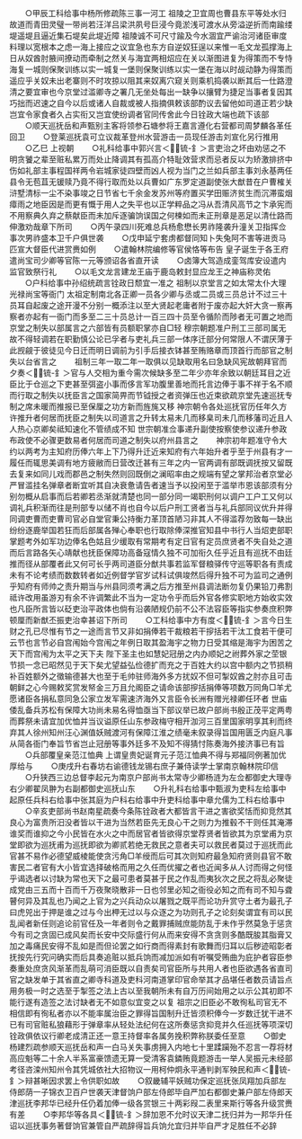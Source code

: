 <!-- { "loadSidebar": true } -->
　　○甲辰工科给事中杨所修疏陈三事一河工  祖陵之卫宜周也曹县东平等处水归故道而青田灵璧一带尚若汪洋吕梁洪夙号巨浸今竟淤浅可渡水从旁溢逆折而南踰缕堤遥堤且逼近集石堤矣此堤近障  祖陵诚不可尺寸踰及今水涸宜严谕治河诸臣审度料理以宽根本之虑一海上接应之议宜急也东方自逆奴狂逞以来惟一毛文龙孤撑海上日从奴酋肘腋间撩动而牵制之然关与海宜两相炤应在关以渐图进复为得策而不专恃海复一城则保聚训练以实一城复一堡则保聚训练以实一堡在海以时觇动静为得策而遥应乎关奴未出老寨则不时攻掠以阻其来奴离穴窥关则乘机捣袭以断其后一仕路澄清之要宜审也今京堂过滥卿寺之署几无坐处每出一缺争以攘臂为捷足当事者复因其巧拙而迟速之自今以后或诸人自裁或被人指摘俱敕该部酌议去留他如司道正若少缺岂宜令家食者久占实衔又岂宜使纷调者官同传舍此今日铨政大端也疏下该部
　　○顺天巡抚岳和声甄别主客将领参石塘参将王嘉言遵化右营都司周梦麟各革任回卫
　　○登莱巡抚袁可立议裁革登州水营游击一员现任游击刘宣化另行推用
　　○乙巳  上视朝
　　○礼科给事中郭兴言＜锍-釒＞言吏治之坏由劝惩之不明贪饕之辈至赃私累万而处止降调其有孤高介特耻效营求而忌者反以为矫激排挤中伤如礼部主事程国祥两令岩城家徒四壁而凶人视为当门之兰如兵部主事刘永基两任县令无苞苴无锾赎乃竟不得行取而处以兵曹如广东罗定道副使张大猷昔在户曹榷关浒墅清标一尘不染事竣之日节省七千余金发苏州等府置买学田赈济贫生而沉滞蛮烟瘴雨之地臣因是而更有慨于用人之失平也以正学粹品之冯从吾清风高节之卞承宪而不用察典久弃之蔡献臣而未加斥逐骗饷误国之何楝如而未正刑章是恶足以清仕路而伸激劝哉章下所司
　　○丙午录四川死难总兵杨愈懋长男祚隆袭升潼关卫指挥佥事次男祚盛本卫千户俱世袭
　　○戊申延宁套虏都督同知卜失兔阿不害等进贡马匹宣大督臣代进赏赉如例
　　○遣翰林院编修等官侯恪等布告  皇子诞生于各王府遣尚宝司少卿等官陈一元等颁诏各省直开读
　　○卤簿大驾造成銮驾库安设遣内监官致祭行礼
　　○以毛文龙言建龙王庙于鹿岛敕封显应龙王之神庙称灵佑
　　○户科给事中孙绍统疏言铨政日颓宜一准之  祖制以京堂言之如太常太仆大理光禄尚宝等衙门  太祖定制南北各正卿一员各少卿与丞或二员或三员总计不过三十员耳自起废之途开漫不分别一概添注以至大贤起老庸者附于废亦起大奸大贪一察再察者亦起有一衙门而多至二三十员总计一百三四十员至令循阶而陟者无可置之地而京堂之制失以部属言之六部皆有员额职掌亦自□轻  穆宗朝题准户刑工三部司属无故不得轻调若在职勤慎公论已孚者与吏礼兵三部一体序迁部分何常限人不谓厌薄于此觊觎于彼徒见今日迁而明日调前为引手后接衣钵甚至贿赂章而顶首行而部官之制失以台省言之
　　祖制三年一取二年一取俱以见缺取用名曰急缺风宪故朝拜官而夕奏＜锍-釒＞官与人交相为重今需次候缺多至二年少亦年余致以朝廷耳目之近臣比于仓巡之下吏甚至弭盗小事而侈言军功腹里善地而托言边俸于事不祥于名不顺而行取之制失以抚臣言之国家简畀而节钺授之者资弹压也近束欲疏京堂先速巡抚专制之席未暖而推报已至保厘之功方新而旌旄又移  神宗朝令各处巡抚官历任年久方许推升者何居而抚臣之制失以司道言之升转太易未几而移臬司未几而移藩司近且人人热心京卿矣祗知速化不管绩成不知  世宗朝准佥事递升副使按察使参议递升参政布政使不必骤更数易者何居而司道之制失以府州县言之
　　神宗初年题准守令大约以两考为主知府历俸六年上下乃得升迁近来知府有六年始升者乎至于州县有才一履任而辄思美调有地方疲敝而日营改迁甚有三年之内一官两调有部既调抚按又留既去复来如同儿戏而郡邑之制失然则回既倒之澜昭率由之规端有望之掌邦治者京堂必严冒滥挂名弹章者断宜听其自决衰惫请告者速当予以投闲至于滥举市恩该部须有分别勿概从启事而后若卿若丞渐就清楚也同一部分同一竭职刑何以调户工户工又何以调礼兵积渐而往是刑部专以储不肖也自今以后户刑工贤者当与礼兵部同议优升并得同调吏曹而吏曹司官必自堂官秉公持衡力革顶首陋习非其人不得滥荐勿致每一缺出纷纷逐鹿举国若狂而后部属各殚心奉职也行取除俸深推官知县中书行人当炤吏部职掌题考外如军功边俸名色姑且少缓取有常期考有定日官有定员庶贤者不失自处之道而后言路各矢心靖献也抚臣保障功高备寇情久独不可加衔久任乎近且有巡抚不由廷推而径从部覆者此又何可长乎两司道臣分猷共事若监军督粮驿传守巡等职各有责成未有不论考绩而数数转者如近例督学官岁试科试俱竣然后得升独不可为监司之通例乎知府有师帅之责升期当与州县同须考满之后方推至州县调法断勿复仍果铅刀弗割祗许改用虽游刃有余不许调繁此不当为一定功令乎而后外官各修实职地方始收实效也凡臣所言皆以砭吏治平政体也倘有沿袭陋规仍前不公不法容臣等指实参奏庶积弊顿厘而新猷丕振吏治幸甚诏下所司
　　○工科给事中方有度＜锍-釒＞言今日生财之孔已尽惟有节之一途而言节又非如捐俸若干裁粮若干摉括若干汰工食若干便可云节也言节必自宫闱始今宫闱之年例日取其盈海宇之物力日受其缩是海宇为困苦之天下而宫闱为太平之天下夫  陛下圣主也如慧妃冠册之内办顺妃之祔葬外家之茔银节损一念已昭然见于天下矣尤望益弘俭德扩而充之于百姓大约以宫中额内之节损稍补百姓额外之徵输德甚大也至于毛帅驻师海外多方扰奴不但可掣奴酋之肘亦且可击朝鲜之心今赐敕奖赏发帑金三万且允阁臣之请命该部摉括捐俸等项数万同角□羊尤愿诸臣各捐私意同急公家立发军需速济海外又言臣令长洲有赠光禄卿任环者  世庙倭乱备兵苏松有保障大功尚未易名得恤亟当下部议举已故户部尚书殷正茂平定两粤而葬祭未请宜加优恤并当议谥原任山东参政梅守相开泇河三百里国家明享其利而终弃其人徐州知州汪心渊值妖贼渡河有保障江淮之绩毫未叙录得旨国用匮乏内庭凡事从简各衙门奉旨节省岂止冠册等事外廷多不及知不得猜忖陈奏海外接济事已有旨
　　○兵部覆皇亲范江恤典  上谓皇贵妃诞育元子范江恤典不得与郑福同例著加优厚给与
　　○庚戌升右春坊右谕德钱龙锡右庶子兼侍读学士掌南京翰林院印信
　　○升狭西三边总督李起元为南京户部尚书太常寺少卿杨涟为左佥都御史大理寺右少卿翟凤翀为右副都御史巡抚山东
　　○升礼科右给事中甄淑为吏科左给事中起原任兵科右给事中张其庭为户科右给事中升吏科给事中章允儒为工科右给事中
　　○辛亥吏部尚书赵南星疏奏今条陈铨政者大都皆言干进之害欲奖恬而抑竞然其良心为富贵所汨没者皆以干进为当然若臣先无良心干之则力为推毂不干则任其淹滞谁奖而谁抑之今小民皆在水火之中而居官者皆欲得京堂荐贤者皆欲其为京堂甫为京堂即欲为巡抚甫为巡抚即欲为卿贰若绝无救民之意者夫可以救民者莫过于巡抚而此官甚不易作必德望威棱能使贪污角□羊绶而后可其次则知府最急知府贤则县官不敢害民二者官有大小皆宜选择破格而用之久任而优擢之者也近闻多从人讨而得之何怪乎谒选者以讨缺为常也天下之最可患者莫甚于民之作乱而夷狄次之民之将乱必聚徒成党由三五而十百而千万夜聚晓散非一日也邻里必知之衙役必知之而有司不知与聋瞽何异及其乱也乃闻之上官为之兴兵动众以屠戮之既平而论功升赏守土者为最孔子曰虎兕出于押是谁之过与今出柙无过以与众逐之为功则孔子之论刻矣谓宜有司以民乱闻者新任则追论前官任及一年者则令之戴罪捕贼庶能防乱于未作乎然莫急于惩贪今有司之贪固已成风矣而长安中交际盛行何从而来安得不贪贪则多酷既朘其脂膏又加之毒痛民安得不乱如是而但论罢之如行商而得素封有歌舞而归耳以后秽迹昭彰者抚按先行究问确实而后具奏追赃以抵兵饷而减加派如有听嘱受贿曲为庇护者容臣参奏重处庶贪风渐革而乱萌可消臣既以自责矣司官臣所与共用人者也臣欲遇各省直司官之缺发单于其省直之卿寺科道及吏科河南道掌印官命举其才品堪任者数员请旨点用务极一时之选至于掣签之法上古以至我朝所未有自万历间始用之以示公其初即不能行遂有造签之法讨缺者无不如意似宜变之以复  祖宗之旧臣必不敢徇私司官无不相信即有徇私者亦以不能率属治臣之罪得旨国制升迁皆须积俸今一岁数迁犹干进不已有司官赃私狼藉形于弹章率从轻处法纪何在这所奏惩贪抑竞并久任巡抚等项深切铨政俱依议行卿老成清正还一意王持督率各属务挽积弊称朕委任至意
　　○御史杨建烈疏参顺天巡抚岳和声一白马关失事虏拥入内地七十里蹂躏殆不忍言一荐将材高应魁等二十余人半系富豪馈遗无算一受清客袁鏻贿竟题游击一举人吴振元未经部考径咨滦州知州令其凭城依社大招物议一用柯仲炯永平通判剥军殃民和声＜锍-釒＞辩甚晰因求罢上令供职如故
　　○叙畿辅平妖贼功保定巡抚张凤翔加兵部左侍郎荫一子锦衣卫百户世袭天津督饷户部左侍郎毕自严加右都御史兼户部左侍郎天津巡抚李邦华已经升任仍着加俸一级各赏银三十两彩叚二表里来斯行等各升级赏赉有差
　　○李邦华等各具＜锍-釒＞辞加恩不允时议天津二抚归并为一邦华升任诏以巡抚事务著督饷官兼管自严疏辞得旨兵饷允宜归并毕自严才足胜任不必辞
